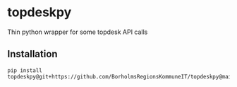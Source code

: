# topdeskpy

Thin python wrapper for some topdesk API calls

## Installation

```console
pip install topdeskpy@git+https://github.com/BorholmsRegionsKommuneIT/topdeskpy@main
```